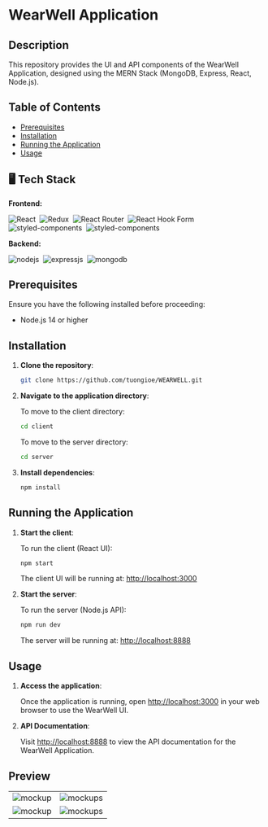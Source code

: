 # WearWell Application

## Description

This repository provides the UI and API components of the WearWell Application, designed using the MERN Stack (MongoDB, Express, React, Node.js).

## Table of Contents

- [Prerequisites](#prerequisites)
- [Installation](#installation)
- [Running the Application](#running-the-application)
- [Usage](#usage)

## 🖥️ Tech Stack

**Frontend:**

![React](https://img.shields.io/badge/react-%2320232a.svg?style=for-the-badge&logo=react&logoColor=%2361DAFB)&nbsp;
![Redux](https://img.shields.io/badge/redux-%23593d88.svg?style=for-the-badge&logo=redux&logoColor=white)&nbsp;
![React Router](https://img.shields.io/badge/React_Router-CA4245?style=for-the-badge&logo=react-router&logoColor=white)&nbsp;
![React Hook Form](https://img.shields.io/badge/React%20Hook%20Form-%23EC5990.svg?style=for-the-badge&logo=reacthookform&logoColor=white)&nbsp;
![styled-components](https://img.shields.io/badge/Tailwind_CSS-38B2AC?style=for-the-badge&logo=tailwind-css&logoColor=white)&nbsp;
![styled-components](https://img.shields.io/badge/styled--components-DB7093?style=for-the-badge&logo=styled-components&logoColor=white)

**Backend:**

![nodejs](https://img.shields.io/badge/Node.js-43853D?style=for-the-badge&logo=node.js&logoColor=white)&nbsp;
![expressjs](https://img.shields.io/badge/Express.js-000000?style=for-the-badge&logo=express&logoColor=white)&nbsp;
![mongodb](https://img.shields.io/badge/MongoDB-4EA94B?style=for-the-badge&logo=mongodb&logoColor=white)&nbsp;

## Prerequisites

Ensure you have the following installed before proceeding:

- Node.js 14 or higher

## Installation

1. **Clone the repository**:

   ```bash
   git clone https://github.com/tuongioe/WEARWELL.git
   ```

2. **Navigate to the application directory**:

   To move to the client directory:

   ```bash
   cd client
   ```

   To move to the server directory:

   ```bash
   cd server
   ```

3. **Install dependencies**:

   ```bash
   npm install
   ```

## Running the Application

1. **Start the client**:

   To run the client (React UI):

   ```bash
   npm start
   ```

   The client UI will be running at: [http://localhost:3000](http://localhost:3000)

2. **Start the server**:

   To run the server (Node.js API):

   ```bash
   npm run dev
   ```

   The server will be running at: [http://localhost:8888](http://localhost:8888)

## Usage

1. **Access the application**:

   Once the application is running, open [http://localhost:3000](http://localhost:3000) in your web browser to use the WearWell UI.

2. **API Documentation**:

   Visit [http://localhost:8888](http://localhost:8888) to view the API documentation for the WearWell Application.

## Preview
<table>
  <tr>
    <td><img src="https://drive.google.com/file/d/1p1-x4PZWhKMFS64iQar4aznpyhSCFmJx/view?usp=sharing" alt="mockup" /></td>
    <td><img src="https://github.com/ntritin62/SaigonGearStore-Client/assets/104788686/59ffcd6a-38d0-453b-848f-67aaf0293b96" alt="mockups" /></td>
  </tr>
  <tr>
    <td><img src="https://github.com/ntritin62/SaigonGearStore-Client/assets/104788686/5214b8b1-ca17-47df-88a5-6f2870ade236" alt="mockup" /></td>
    <td><img src="https://github.com/ntritin62/SaigonGearStore-Client/assets/104788686/456e1dba-a5cc-495e-af9f-28449a4d232b" alt="mockups" /></td>
  </tr>
</table>





